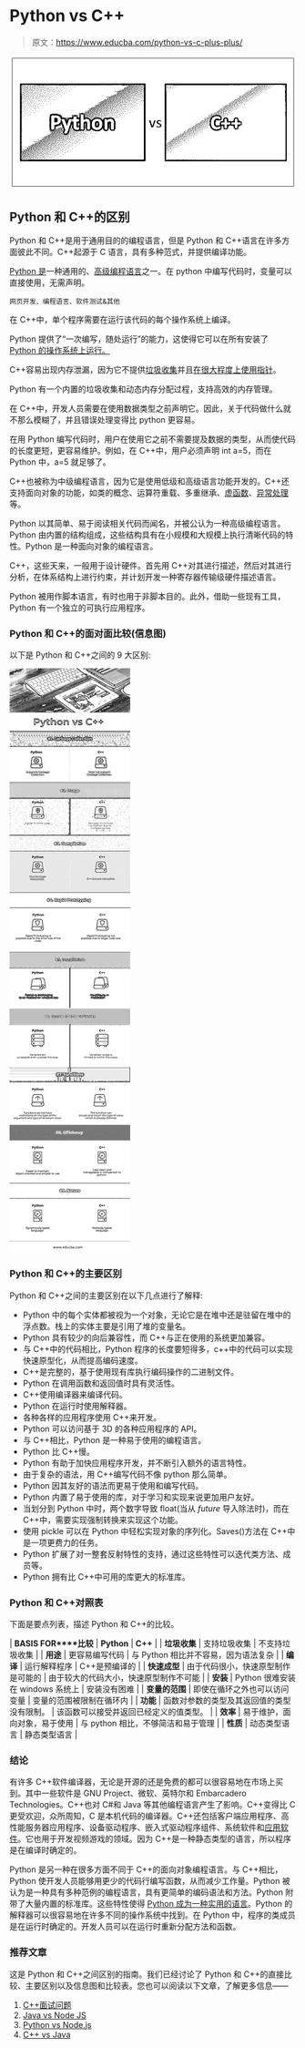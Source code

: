 # Python vs C++

> 原文：<https://www.educba.com/python-vs-c-plus-plus/>

![Python vs C++](img/9e9c47848c76b76cd0a2d9d0a310a63d.png)



## Python 和 C++的区别

Python 和 C++是用于通用目的的编程语言，但是 Python 和 C++语言在许多方面彼此不同。C++起源于 C 语言，具有多种范式，并提供编译功能。

[Python 是](https://www.educba.com/what-is-python/)一种通用的、[高级编程语言](https://www.educba.com/learning-algorithms/)之一。在 python 中编写代码时，变量可以直接使用，无需声明。

<small>网页开发、编程语言、软件测试&其他</small>

在 C++中，单个程序需要在运行该代码的每个操作系统上编译。

Python 提供了“一次编写，随处运行”的能力，这使得它可以在所有安装了 [Python 的操作系统上运行。](https://www.educba.com/python-and-django-for-web-development/)

C++容易出现内存泄漏，因为它不提供[垃圾收集](https://www.educba.com/c-plus-plus-garbage-collection/)并且[在很大程度上使用指针](https://www.educba.com/pointers-in-c-plus-plus/)。

Python 有一个内置的垃圾收集和动态内存分配过程，支持高效的内存管理。

在 C++中，开发人员需要在使用数据类型之前声明它。因此，关于代码做什么就不那么模糊了，并且错误处理变得比 python 更容易。

在用 Python 编写代码时，用户在使用它之前不需要提及数据的类型，从而使代码的长度更短，更容易维护。例如，在 C++中，用户必须声明 int a=5，而在 Python 中，a=5 就足够了。

C++也被称为中级编程语言，因为它是使用低级和高级语言功能开发的。C++还支持面向对象的功能，如类的概念、运算符重载、多重继承、[虚函数](https://www.educba.com/virtual-function-in-java/)、[异常处理](https://www.educba.com/python-exception-handling/)等。

Python 以其简单、易于阅读相关代码而闻名，并被公认为一种高级编程语言。Python 由内置的结构组成，这些结构具有在小规模和大规模上执行清晰代码的特性。Python 是一种面向对象的编程语言。

C++，这些天来，一般用于设计硬件。首先用 C++对其进行描述，然后对其进行分析，在体系结构上进行约束，并计划开发一种寄存器传输级硬件描述语言。

Python 被用作脚本语言，有时也用于非脚本目的。此外，借助一些现有工具，Python 有一个独立的可执行应用程序。

### Python 和 C++的面对面比较(信息图)

以下是 Python 和 C++之间的 9 大区别:

![Python vs C++ Infographics](img/5826d1d0e10268d15ba54fc7980a3c9b.png)



### Python 和 C++的主要区别

Python 和 C++之间的主要区别在以下几点进行了解释:

*   Python 中的每个实体都被视为一个对象，无论它是在堆中还是驻留在堆中的浮点数。栈上的实体主要是引用了堆的变量名。
*   Python 具有较少的向后兼容性，而 C++与正在使用的系统更加兼容。
*   与 C++中的代码相比，Python 程序的长度要短得多，c++中的代码可以实现快速原型化，从而提高编码速度。
*   C++是完整的，基于使用现有库执行编码操作的二进制文件。
*   Python 在调用函数和返回值时具有灵活性。
*   C++使用编译器来编译代码。
*   Python 在运行时使用解释器。
*   各种各样的应用程序使用 C++来开发。
*   Python 可以访问基于 3D 的各种应用程序的 API。
*   与 C++相比，Python 是一种易于使用的编程语言。
*   Python 比 C++慢。
*   Python 有助于加快应用程序开发，并不断引入额外的语言特性。
*   由于复杂的语法，用 C++编写代码不像 python 那么简单。
*   Python 因其友好的语法而更易于使用和编写代码。
*   Python 内置了易于使用的库，对于学习和实现来说更加用户友好。
*   当划分到 Python 中时，两个数字导致 float(当从 _future_ 导入除法时)，而在 C++中，需要实现强制转换来实现这个功能。
*   使用 pickle 可以在 Python 中轻松实现对象的序列化。Saves()方法在 C++中是一项更费力的任务。
*   Python 扩展了对一整套反射特性的支持，通过这些特性可以迭代类方法、成员等。
*   Python 拥有比 C++中可用的库更大的标准库。

### Python 和 C++对照表

下面是要点列表，描述 Python 和 C++的比较。

| **BASIS FOR****比较** | **Python** | **C++** |
| **垃圾收集** | 支持垃圾收集 | 不支持垃圾收集 |
| **用途** | 更容易编写代码 | 与 Python 相比并不容易，因为语法复杂 |
| **编译** | 运行解释程序 | C++是预编译的 |
| **快速成型** | 由于代码很小，快速原型制作是可能的 | 由于较大的代码大小，快速原型制作不可能 |
| **安装** | Python 很难安装在 windows 系统上 | 安装没有困难 |
| **变量的范围** | 即使在循环之外也可以访问变量 | 变量的范围被限制在循环内 |
| **功能** | 函数对参数的类型及其返回值的类型没有限制。 | 该函数可以接受并返回已经定义的值类型。 |
| **效率** | 易于维护，面向对象，易于使用 | 与 python 相比，不够简洁和易于管理 |
| **性质** | 动态类型语言 | 静态类型语言 |

### 结论

有许多 C++软件编译器，无论是开源的还是免费的都可以很容易地在市场上买到。其中一些软件是 GNU Project、微软、英特尔和 Embarcadero Technologies。C++也对 C#和 Java 等其他编程语言产生了影响。C++变得比 C 更受欢迎，众所周知，C 是本机代码的编译器。C++还包括客户端应用程序、高性能服务器应用程序、设备驱动程序、嵌入式驱动程序组件、系统软件和[应用软件](https://www.educba.com/what-is-application-software-its-types/)。它也用于开发视频游戏的领域。因为 C++是一种静态类型的语言，所以程序是在编译时确定的。

Python 是另一种在很多方面不同于 C++的面向对象编程语言。与 C++相比，Python 使开发人员能够用更少的代码行编写函数，从而减少工作量。Python 被认为是一种具有多种范例的编程语言，具有更简单的编码语法和方法。Python 附带了大量内置的标准库。这些特性使得 [Python 成为一种实用的语言](https://www.educba.com/python-interview-questions/)。Python 的解释器可以很容易地在许多不同的操作系统中找到。在 Python 中，程序的类成员是在运行时确定的。开发人员可以在运行时重新分配方法和函数。

### 推荐文章

这是 Python 和 C++之间区别的指南。我们已经讨论了 Python 和 C++的直接比较、主要区别以及信息图和比较表。您也可以阅读以下文章，了解更多信息——

1.  [C++面试问题](https://www.educba.com/c-plus-plus-interview-questions/)
2.  [Java vs Node JS](https://www.educba.com/java-vs-node-js/)
3.  [Python vs Node.js](https://www.educba.com/python-vs-node-js/)
4.  [C++ vs Java](https://www.educba.com/c-plus-plus-vs-java/)





